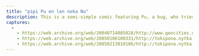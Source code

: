 ```yaml
---
title: "pipi Pu en len noka Nu"
description: This is a semi-simple comic featuring Pu, a bug, who tries to make his home in Nu, a shoe.
captures:
  -
    - https://web.archive.org/web/20040714085828/http://www.geocities.com:80/tokipona/image/pipipu.html
    - https://web.archive.org/web/20050106100331/http://tokipona.nytka.org:80/image/pipipu.html
    - https://web.archive.org/web/20050213010106/http://tokipona.nytka.org:80/image/pipipu.html
---
```


<img />